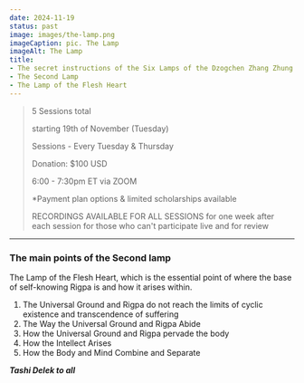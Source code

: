 ```yaml
---
date: 2024-11-19
status: past
image: images/the-lamp.png
imageCaption: pic. The Lamp
imageAlt: The Lamp
title:
- The secret instructions of the Six Lamps of the Dzogchen Zhang Zhung Nyengyü
- The Second Lamp
- The Lamp of the Flesh Heart
---
```


> 5 Sessions total
>
> starting 19th of November (Tuesday)
>
> Sessions - Every Tuesday & Thursday
>
> Donation: $100 USD
>
> 6:00 - 7:30pm ET via ZOOM
>
> \*Payment plan options & limited scholarships available
>
> RECORDINGS AVAILABLE FOR ALL SESSIONS for one week after each session for those who can't
> participate live and for review

---

### The main points of the Second lamp

The Lamp of the Flesh Heart, which is the essential point of where the base of self-knowing Rigpa
is and how it arises within.

1. The Universal Ground and Rigpa do not reach the limits of cyclic existence and transcendence of
   suffering
2. The Way the Universal Ground and Rigpa Abide
3. How the Universal Ground and Rigpa pervade the body
4. How the Intellect Arises
5. How the Body and Mind Combine and Separate

**_Tashi Delek to all_**
